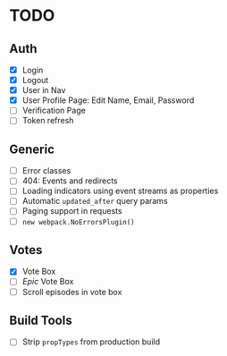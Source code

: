 # TODO

## Auth

- [x] Login
- [x] Logout
- [x] User in Nav
- [x] User Profile Page: Edit Name, Email, Password
- [ ] Verification Page
- [ ] Token refresh

## Generic

- [ ] Error classes
- [ ] 404: Events and redirects
- [ ] Loading indicators using event streams as properties
- [ ] Automatic `updated_after` query params
- [ ] Paging support in requests
- [ ] `new webpack.NoErrorsPlugin()`

## Votes

- [x] Vote Box
- [ ] _Epic_ Vote Box
- [ ] Scroll episodes in vote box

## Build Tools

- [ ] Strip `propTypes` from production build
